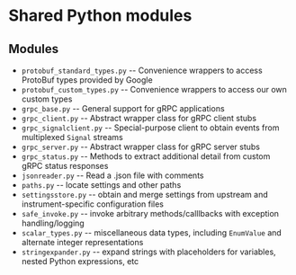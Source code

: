 Shared Python modules
=====================

Modules
-------
* `protobuf_standard_types.py` -- Convenience wrappers to access ProtoBuf types provided by Google
* `protobuf_custom_types.py` -- Convenience wrappers to access our own custom types
* `grpc_base.py` -- General support for gRPC applications
* `grpc_client.py` -- Abstract wrapper class for gRPC client stubs
* `grpc_signalclient.py` -- Special-purpose client to obtain events from multiplexed `Signal` streams
* `grpc_server.py` -- Abstract wrapper class for gRPC server stubs
* `grpc_status.py` -- Methods to extract additional detail from custom gRPC status responses
* `jsonreader.py` -- Read a .json file with comments
* `paths.py` -- locate settings and other paths
* `settingsstore.py` -- obtain and merge settings from upstream and instrument-specific configuration files
* `safe_invoke.py` -- invoke arbitrary methods/calllbacks with exception handling/logging
* `scalar_types.py` -- miscellaneous data types, including `EnumValue` and alternate integer representations
* `stringexpander.py` -- expand strings with placeholders for variables, nested Python expressions, etc

